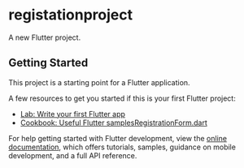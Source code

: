 # registationproject

A new Flutter project.

## Getting Started

This project is a starting point for a Flutter application.

A few resources to get you started if this is your first Flutter project:

- [Lab: Write your first Flutter app](https://docs.flutter.dev/get-started/codelab)
- [Cookbook: Useful Flutter samples](https://docs.flutter.dev/cookbook)[RegistrationForm.dart](lib%2FRegistrationForm.dart)

For help getting started with Flutter development, view the
[online documentation](https://docs.flutter.dev/), which offers tutorials,
samples, guidance on mobile development, and a full API reference.
